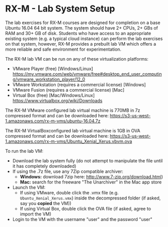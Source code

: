 # RX-M - Lab System Setup

The lab exercises for RX-M courses are designed for completion on a base Ubuntu 16.04 64 bit system. The
system should have 2+ CPUs, 2+ GBs of RAM and 30+ GB of disk. Students who have access to an appropriate
existing system (e.g. a typical cloud instance) can perform the lab exercises on that system, however,
RX-M provides a prebuilt lab VM which offers a more reliable and safe environment for experimentation.

The RX-M lab VM can be run on any of these virtualization platforms:
- VMware Player (free) [Windows/Linux] https://my.vmware.com/web/vmware/free#desktop_end_user_computing/vmware_workstation_player/12_0
- VMware Workstation (requires a commercial license) [Windows]
- VMware Fusion (requires a commercial license) [Mac]
- Virtual Box (free) [Mac/Windows/Linux] https://www.virtualbox.org/wiki/Downloads

The RX-M VMware configured lab virtual machine is 770MB in 7z compressed format and can be downloaded here: https://s3-us-west-1.amazonaws.com/rx-m-vms/ubuntu-16.04.7z

The RX-M VirtualBoxconfigured lab virtual machine is 1GB in OVA compressed format and can be downloaded here: https://s3-us-west-1.amazonaws.com/rx-m-vms/Ubuntu_Xenial_Xerus.vbvm.ova

To run the lab VM:
- Download the lab system fully (do not attempt to manipulate the file until it has completely downloaded)
- If using the .7z file, use any 7Zip compatible archiver:
     - __Windows:__ download 7zip here: http://www.7-zip.org/download.html)
     - __Mac:__ search for the freeware "The Unarchiver" in the Mac app store
- Launch the VM:
     - If using VMware, double click the .vmx file (e.g. `Ubuntu_Xenial_Xerus.vmx`) inside the decompressed folder (if asked, say you __copied__ the VM))
     - If using Virtual Box, double click the OVA file (if asked, agree to import the VM)
- Login to the VM with the username "user" and the password "user"
